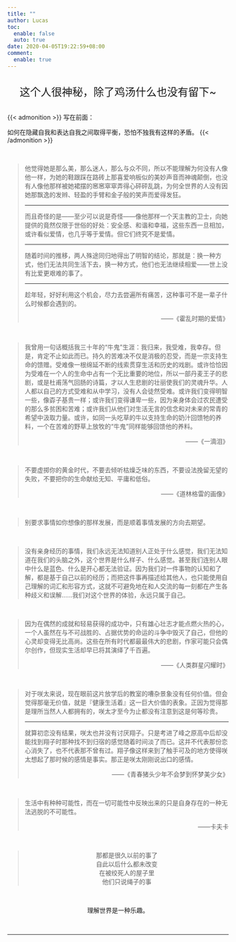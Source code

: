 ```yaml
---
title: ""
author: Lucas
toc: 
  enable: false
  auto: true
date: 2020-04-05T19:22:59+08:00
comment:
  enable: true
---
```


</br>

<div style="text-align:center"><font size="5">这个人很神秘，除了鸡汤什么也没有留下~</font></div>

</br>

{{< admonition >}}
写在前面：

如何在隐藏自我和表达自我之间取得平衡，恐怕不独我有这样的矛盾。
{{< /admonition >}}

</br>

> 他觉得她是那么美，那么迷人，那么与众不同，所以不能理解为何没有人像他一样，为她的鞋跟踩在路砖上那喜爱响板似的美妙声音而神魂颠倒，也没有人像他那样被她裙摆的窸窸窣窣弄得心砰砰乱跳，为何全世界的人没有因她那飘逸的发辫、轻盈的手臂和金子般的笑声而爱得发狂。
>
> ---
>
> 而且奇怪的是——至少可以说是奇怪——像他那样一个天主教的卫士，向她提供的竟然仅限于世俗的好处：安全感、和谐和幸福，这些东西一旦相加，或许看似爱情，也几乎等于爱情。但它们终究不是爱情。
>
> ---
>
> 随着时间的推移，两人殊途同归地得出了明智的结论，那就是：换一种方式，他们无法共同生活下去，换一种方式，他们也无法继续相爱——世上没有比爱更艰难的事了。
>
> ---
>
> 趁年轻，好好利用这个机会，尽力去尝遍所有痛苦，这种事可不是一辈子什么时候都会遇到的。
>
> <p style="text-align:right">——《霍乱时期的爱情》

</br>


> 我曾用一句话概括我三十年的“牛鬼”生涯：我归来，我受难，我幸存。但是，肯定不止如此而已。持久的苦难决不仅是消极的忍受，而是一宗支持生命的馈赠。受难像一根绵延不断的线索贯穿生活和历史的戏剧。或许恰恰因为受难在一个人的生命中占有一个无比重要的地位，所以一部丹麦王子的悲剧，或是杜甫荡气回肠的诗篇，才以人生悲剧的壮丽使我们的灵魂升华。人人都以自己的方式受难和从中学习，没有人会徒然受难。或许我们变得明智一些，像孬子基贵一样；或许我们变得谦卑一些，因为亲身体会过农民遭受的那么多贫困和苦难；或许我们从他们对生活无言的信念和对未来的常青的希望中汲取力量。或许，如同一头吃草的牛以支持生命的奶汁回馈牠的养料，一个在苦难的野草上放牧的“牛鬼”同样能够回馈他的养料。
>
> <p style="text-align:right">——《一滴泪》

</br>

> 不要虚掷你的黄金时代，不要去倾听枯燥乏味的东西，不要设法挽留无望的失败，不要把你的生命献给无知、平庸和低俗。
>
> <p style="text-align:right">——《道林格雷的画像》

</br>

> 别要求事情如你想像的那样发展，而是顺着事情发展的方向去期望。

</br>

> 没有亲身经历的事情，我们永远无法知道别人正处于什么感觉，我们无法知道在我们的头脑之外，这个世界是什么样子、什么感觉。甚至我们连别人眼中什么是蓝色、什么是开心都无法验证。因为我们对一件事物的认知和了解，都是基于自己以前的经历；而把这件事再描述给其他人，也只能使用自己理解的词汇和形容方式，这就不可避免地在和人交流的每一刻都在产生各种歧义和误解……我们对这个世界的体验，永远只属于自己。

</br>

> 因为在偶然的成就和轻易获得的成功中，只有雄心壮志才能点燃火热的心，一个人虽然在与不可战胜的、占据优势的命运的斗争中毁灭了自己，但他的心灵却变得无比高尚。这些在所有时代都最最伟大的悲剧，作家可能只会偶尔创作，但现实生活却早已将其演绎了千百遍。
>
> <p style="text-align:right">——《人类群星闪耀时》

</br>

> 对于咲太来说，现在眼前这片放学后的教室的嘈杂景象没有任何价值。但会觉得那毫无价值，就是『健康生活着』这一巨大价值的表象。正因为觉得那是理所当然人人都拥有的，咲太才至今为止都没有注意到这是何等珍贵。
>
> ---
>
> 就算初恋没有结果，咲太也并没有讨厌翔子。只是考进了峰之原高中后却没能找到翔子时那种找不到归宿的感觉随着时间淡了而已。这并不代表那份恋心消失了，也不代表那不曾有过。翔子像这样来到了触手可及的地方使得咲太想起了那时候的感情是事实。那正是咲太刚刚说出口的感情。
>
> <p style="text-align:right">——《青春猪头少年不会梦到怀梦美少女》

</br>

> 生活中有种种可能性，而在一切可能性中反映出来的只是自身存在的一种无法逃脱的不可能性。
>
> <p style="text-align:right">——卡夫卡

</br>

> <div style="text-align:center">那都是很久以前的事了
>
> <div style="text-align:center">自此以后什么都未改变
>
> <div style="text-align:center">在被绞死人的屋子里
>
> <div style="text-align:center">他们只说绳子的事

</br>

<p style="text-align:center">理解世界是一种乐趣。</p>

</br>

***
